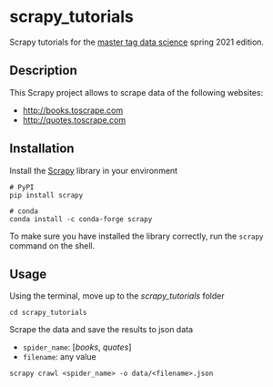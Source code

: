 # scrapy_tutorials

Scrapy tutorials for the [master tag data science](https://talentgarden.org/it/innovation-school/online/data-science-artificial-intelligence-master/) spring 2021 edition.


## Description

This Scrapy project allows to scrape data of the following websites:
* http://books.toscrape.com
* http://quotes.toscrape.com


## Installation

Install the [Scrapy](https://scrapy.org/) library in your environment

```shell
# PyPI
pip install scrapy
```

```shell
# conda
conda install -c conda-forge scrapy
```

To make sure you have installed the library correctly, run the ```scrapy``` command on the shell.


## Usage

Using the terminal, move up to the *scrapy_tutorials* folder

```shell
cd scrapy_tutorials
```

Scrape the data and save the results to json data
* ```spider_name```: [*books*, *quotes*] 
* ```filename```: any value

```shell
scrapy crawl <spider_name> -o data/<filename>.json
```






